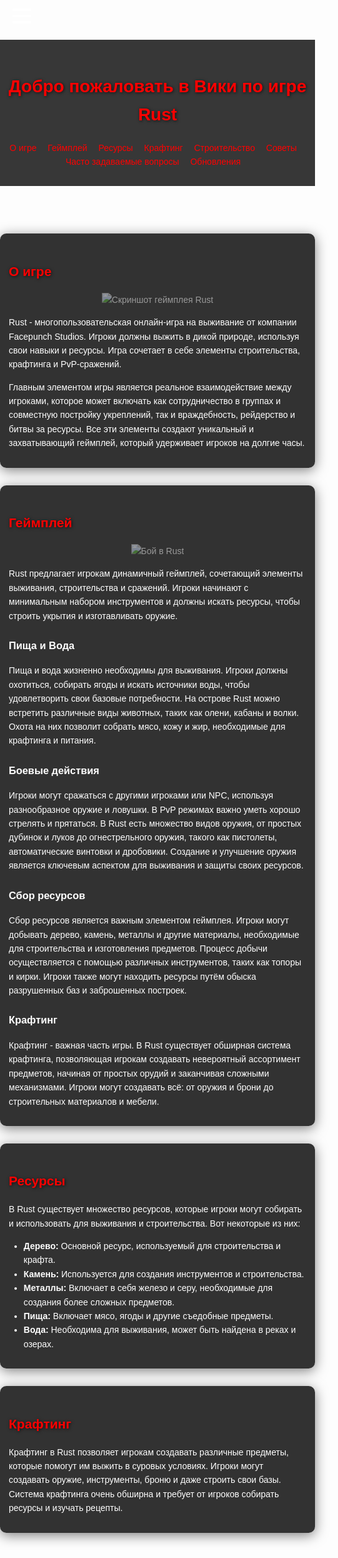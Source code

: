 <!DOCTYPE html>
<html lang="ru">
<head>
    <meta charset="UTF-8">
    <meta name="viewport" content="width=device-width, initial-scale=1.0">
    <title>Rust – Вики о игре</title>
    <link href="https://fonts.googleapis.com/css2?family=Fjalla+One&display=swap" rel="stylesheet">
    <style>
        body {
            background: url('https://cdn.discordapp.com/attachments/1314225469419294780/1330120080213934090/1625629126_18-kartinkin-com-p-rast-zadnii-fon-krasivie-foni-18.png?ex=678cd25b&is=678b80db&hm=7b1b58d248ce46f3807c23a48221d9a735b2058a4567b60b43ee5faaa6ec4ca1') no-repeat center center fixed;
            background-size: cover;
            color: #fff;
            font-family: 'Fjalla One', Arial, sans-serif;
            line-height: 1.6;
            margin: 0;
            padding: 0;
            overflow-x: hidden;
        }
        header {
            background-color: rgba(34, 34, 34, 0.9);
            color: #ff0000;
            padding: 1em 0;
            text-align: center;
            position: relative;
            z-index: 2;
        }
        nav ul {
            list-style: none;
            padding: 0;
        }
        nav ul li {
            display: inline;
            margin-right: 1em;
        }
        nav ul li a {
            color: #ff0000;
            text-decoration: none;
            transition: color 0.3s;
        }
        nav ul li a:hover {
            color: #f1c40f;
        }
        .container {
            max-width: 1200px;
            margin: 0 auto;
            padding: 1em;
            background-color: rgba(0, 0, 0, 0.8);
            border-radius: 10px;
            box-shadow: 0 4px 20px rgba(0, 0, 0, 0.5);
            position: relative;
            z-index: 1;
            margin-bottom: 2em;
        }
        h1, h2 {
            color: #ff0000;
            text-shadow: 1px 1px 5px rgba(0, 0, 0, 0.7);
        }
        .image-container {
            display: flex;
            justify-content: center;
            margin: 1em 0;
            position: relative;
        }
        .image-container img {
            max-width: 100%;
            height: auto;
            opacity: 0.5;
            transition: opacity 0.5s;
        }
        .image-container img:hover {
            opacity: 1;
        }
        video {
            display: block;
            margin: 0 auto;
            max-width: 100%;
        }
        .hamburger {
            cursor: pointer;
            width: 30px;
            height: 30px;
            margin: 20px;
            position: relative;
            z-index: 2;
        }
        .line {
            width: 100%;
            height: 4px;
            background-color: white;
            margin: 6px 0;
            transition: 0.4s;
        }
        .side-panel {
            height: 100%;
            width: 0;
            position: fixed;
            top: 0;
            left: 0;
            background-color: rgba(51, 51, 51, 0.9);
            overflow-x: hidden;
            transition: 0.5s;
            padding-top: 60px;
            z-index: 1;
        }
        .side-panel a {
            padding: 10px 15px;
            text-decoration: none;
            font-size: 22px;
            color: #818181;
            display: block;
            transition: 0.3s;
        }
        .side-panel a:hover {
            color: #f1c40f;
        }
        .closebtn {
            position: absolute;
            top: 0;
            right: 25px;
            font-size: 36px;
            margin-left: 50px;
            color: #fff;
        }
        .main-content {
            padding-top: 20px;
        }
    </style>
</head>
<body>
    <div class="hamburger" onclick="togglePanel()">
        <div class="line"></div>
        <div class="line"></div>
        <div class="line"></div>
    </div>
    <div id="sidePanel" class="side-panel">
        <a href="javascript:void(0)" class="closebtn" onclick="togglePanel()">&times;</a>
        <a href="#about">О игре</a>
        <a href="#gameplay">Геймплей</a>
        <a href="#resources">Ресурсы</a>
        <a href="#crafting">Крафтинг</a>
        <a href="#buildings">Строительство</a>
        <a href="#tips">Советы</a>
        <a href="#faq">Часто задаваемые вопросы</a>
        <a href="#updates">Обновления</a>
    </div>
    <header>
        <h1>Добро пожаловать в Вики по игре Rust</h1>
        <nav>
            <ul>
                <li><a href="#about">О игре</a></li>
                <li><a href="#gameplay">Геймплей</a></li>
                <li><a href="#resources">Ресурсы</a></li>
                <li><a href="#crafting">Крафтинг</a></li>
                <li><a href="#buildings">Строительство</a></li>
                <li><a href="#tips">Советы</a></li>
                <li><a href="#faq">Часто задаваемые вопросы</a></li>
                <li><a href="#updates">Обновления</a></li>
            </ul>
        </nav>
    </header>
    <main class="main-content">
        <section id="about" class="container">
            <h2>О игре</h2>
            <div class="image-container">
                <img src="https://cdn.discordapp.com/attachments/1314225469419294780/1329516092191670292/image.png?ex=678c9a19&is=678b4899&hm=446f26cbb5bc241c7f256d3f2810229e62c6c005ab6fbc73f92f08b0644c274a&" alt="Скриншот геймплея Rust">
            </div>
            <p>Rust - многопользовательская онлайн-игра на выживание от компании Facepunch Studios. Игроки должны выжить в дикой природе, используя
               свои навыки и ресурсы. Игра сочетает в себе элементы строительства, крафтинга и PvP-сражений.</p>
            <p>Главным элементом игры является реальное взаимодействие между игроками, которое может включать как сотрудничество в группах и совместную
               постройку укреплений, так и враждебность, рейдерство и битвы за ресурсы. Все эти элементы создают уникальный и захватывающий геймплей,
               который удерживает игроков на долгие часы.</p>
        </section>
        <section id="gameplay" class="container">
            <h2>Геймплей</h2>
            <div class="image-container">
                <img src="https://cdn.discordapp.com/attachments/1314225469419294780/1328826537763672074/image.png?ex=678c1227&is=678ac0a7&hm=b0b379555250e86f9bda02c46af8e7568231317510ffbd90738f07276daff128&" alt="Бой в Rust">
            </div>
            <p>Rust предлагает игрокам динамичный геймплей, сочетающий элементы выживания, строительства и сражений. Игроки начинают с минимальным
               набором инструментов и должны искать ресурсы, чтобы строить укрытия и изготавливать оружие.</p>
            <h3>Пища и Вода</h3>
            <p>Пища и вода жизненно необходимы для выживания. Игроки должны охотиться, собирать ягоды и искать источники воды, чтобы удовлетворить свои
               базовые потребности. На острове Rust можно встретить различные виды животных, таких как олени, кабаны и волки. Охота на них позволит
               собрать мясо, кожу и жир, необходимые для крафтинга и питания.</p>
            <h3>Боевые действия</h3>
            <p>Игроки могут сражаться с другими игроками или NPC, используя разнообразное оружие и ловушки. В PvP режимах важно уметь хорошо стрелять и прятаться.
               В Rust есть множество видов оружия, от простых дубинок и луков до огнестрельного оружия, такого как пистолеты, автоматические винтовки и дробовики.
               Создание и улучшение оружия является ключевым аспектом для выживания и защиты своих ресурсов.</p>
            <h3>Сбор ресурсов</h3>
            <p>Сбор ресурсов является важным элементом геймплея. Игроки могут добывать дерево, камень, металлы и другие материалы, необходимые для строительства
               и изготовления предметов. Процесс добычи осуществляется с помощью различных инструментов, таких как топоры и кирки. Игроки также могут находить
               ресурсы путём обыска разрушенных баз и заброшенных построек.</p>
            <h3>Крафтинг</h3>
            <p>Крафтинг - важная часть игры. В Rust существует обширная система крафтинга, позволяющая игрокам создавать невероятный ассортимент предметов,
               начиная от простых орудий и заканчивая сложными механизмами. Игроки могут создавать всё: от оружия и брони до строительных материалов и мебели.</p>
        </section>
        <section id="resources" class="container">
            <h2>Ресурсы</h2>
            <p>В Rust существует множество ресурсов, которые игроки могут собирать и использовать для выживания и строительства. Вот некоторые из них:</p>
            <ul>
                <li><strong>Дерево:</strong> Основной ресурс, используемый для строительства и крафта.</li>
                <li><strong>Камень:</strong> Используется для создания инструментов и строительства.</li>
                <li><strong>Металлы:</strong> Включает в себя железо и серу, необходимые для создания более сложных предметов.</li>
                <li><strong>Пища:</strong> Включает мясо, ягоды и другие съедобные предметы.</li>
                <li><strong>Вода:</strong> Необходима для выживания, может быть найдена в реках и озерах.</li>
            </ul>
        </section>
        <section id="crafting" class="container">
            <h2>Крафтинг</h2>
            <p>Крафтинг в Rust позволяет игрокам создавать различные предметы, которые помогут им выжить в суровых условиях. Игроки могут создавать оружие, инструменты,
               броню и даже строить свои базы. Система крафтинга очень обширна и требует от игроков собирать ресурсы и изучать рецепты.</p>
        </section>
    </main>
    <script>
        function togglePanel() {
            const panel = document.getElementById("sidePanel");
            if (panel.style.width === "250px") {
                panel.style.width = "0";
            } else {
                panel.style.width = "250px";
            }
        }

        // Smooth scrolling for anchor links
        document.querySelectorAll('a[href^="#"]').forEach(anchor => {
            anchor.addEventListener('click', function (e) {
                e.preventDefault();

                document.querySelector(this.getAttribute('href')).scrollIntoView({
                    behavior: 'smooth'
                });
            });
        });
    </script>
</body>
</html>
